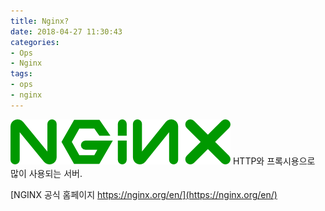 ```yaml
---
title: Nginx?
date: 2018-04-27 11:30:43
categories:
- Ops
- Nginx
tags:
- ops
- nginx
---
```

![](/images/nginx/nginx.png)
HTTP와 프록시용으로 많이 사용되는 서버.

[NGINX 공식 홈페이지
https://nginx.org/en/](https://nginx.org/en/)